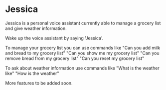 # Jessica
Jessica is a personal voice assistant currently able to manage a grocery list and give weather information.

Wake up the voice assistant by saying 'Jessica'.

To manage your grocery list you can use commands like 
  "Can you add milk and bread to my grocery list"
  "Can you show me my grocery list"
  "Can you remove bread from my grocery list"
  "Can you reset my grocery list"

To ask about weather information use commands like
  "What is the weather like"
  "How is the weather"

More features to be added soon.
